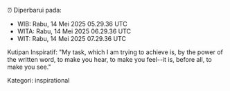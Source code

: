 ⏰ Diperbarui pada:
- WIB: Rabu, 14 Mei 2025 05.29.36 UTC
- WITA: Rabu, 14 Mei 2025 06.29.36 UTC
- WIT: Rabu, 14 Mei 2025 07.29.36 UTC

Kutipan Inspiratif:
"My task, which I am trying to achieve is, by the power of the written word, to make you hear, to make you feel--it is, before all, to make you see."


Kategori: inspirational

